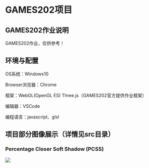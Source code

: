 # GAMES202项目

## GAMES202作业说明

GAMES202作业，仅供参考！

## 环境与配置

OS系统：Windows10

Browser浏览器：Chrome

框架：WebGL(OpenGL ES) Three.js（GAMES202官方提供作业框架）

编辑器：VSCode

编程语言：javascript、glsl

## 项目部分图像展示（详情见src目录）

### Percentage Closer Soft Shadow (PCSS)

<img src="https://github.com/mofashaoye/GAMES202/blob/main/src/1/images/PCSS_3.png" />
